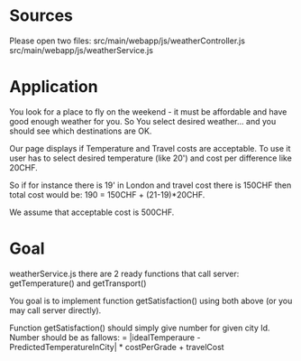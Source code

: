 # Sources

Please open two files:
src/main/webapp/js/weatherController.js
src/main/webapp/js/weatherService.js

# Application
You look for a place to fly on the weekend - 
it must be affordable and have good enough weather for you.
So You select desired weather... and you should see which destinations are OK. 


Our page displays if Temperature and Travel costs are acceptable.
To use it user has to select desired temperature (like 20')  and cost per difference
  like 20CHF. 
  
So if for instance there is 19' in London and travel cost there is 150CHF then
  total cost would be: 190 = 150CHF + (21-19)*20CHF.
  
We assume that acceptable cost is 500CHF.

# Goal
  weatherService.js
  there are 2 ready functions that call server:
  getTemperature()
  and getTransport()
  
  You goal is to implement function
  getSatisfaction() using both above (or you may call server directly).
  
  Function getSatisfaction() should simply give number for given city Id.
  Number should be as fallows:
   = |idealTemperaure - PredictedTemperatureInCity| * costPerGrade + travelCost
   
   
  
  
  





